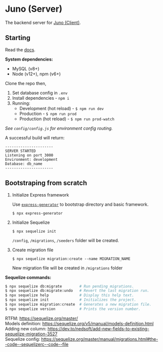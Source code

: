 # Juno (Server)

The backend server for [Juno (Client)][juno-ui].

## Starting

Read the [docs][docs].

**System dependencies:**

- MySQL (v8+)
- Node (v12+), npm (v6+)

Clone the repo then,

1. Set database config in `.env`
2. Install dependencies - `npm i` 
3. Running:
   - Development (hot reload) - `$ npm run dev`
   - Production - `$ npm run prod`
   - Production (hot reload) - `$ npm run prod-watch`

*See `config/config.js` for environment config routing.*

A successful build will return:

```
----------------------
SERVER STARTED
Listening on port 3000
Environment: development
Database: db_name
----------------------
```

## Bootstraping from scratch

1. Initialize Express framework

    Use [`express-generator`][express-generator] to bootstrap directory and basic framework.
    
    ```
    $ npx express-generator
    ```

2. Initialize Sequelize
    ```
    $ npx sequelize init
    ```
    `/config`, `/migrations`, `/seeders` folder will be created.

3. Create migration file
    ```
    $ npx sequelize migration:create --name MIGRATION_NAME
    ```
    New migration file will be created in `/migrations` folder

**Sequelize commands:**
```bash
$ npx sequelize db:migrate        # Run pending migrations.
$ npx sequelize db:migrate:undo   # Revert the last migration run.
$ npx sequelize help              # Display this help text.
$ npx sequelize init              # Initializes the project.
$ npx sequelize migration:create  # Generates a new migration file.
$ npx sequelize version           # Prints the version number.
```

RTFM: https://sequelize.org/master/  
Models definition: https://sequelize.org/v5/manual/models-definition.html  
Adding new column: https://dev.to/nedsoft/add-new-fields-to-existing-sequelize-migration-3527  
Sequelize config: https://sequelize.org/master/manual/migrations.html#the--code--sequelizerc--code--file

[express-generator]: https://expressjs.com/en/starter/generator.html
[juno-ui]: http://github.com/aemxn/juno-ui/
[docs]: https://github.com/aemxn/juno-server/blob/master/_docs/docs.md